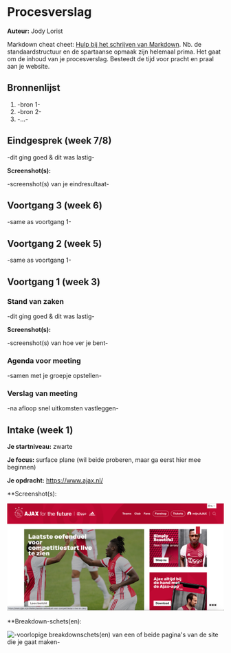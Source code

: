 # Procesverslag
**Auteur:** Jody Lorist

Markdown cheat cheet: [Hulp bij het schrijven van Markdown](https://github.com/adam-p/markdown-here/wiki/Markdown-Cheatsheet). Nb. de standaardstructuur en de spartaanse opmaak zijn helemaal prima. Het gaat om de inhoud van je procesverslag. Besteedt de tijd voor pracht en praal aan je website.



## Bronnenlijst
1. -bron 1-
2. -bron 2-
3. -...-



## Eindgesprek (week 7/8)

-dit ging goed & dit was lastig-

**Screenshot(s):**

-screenshot(s) van je eindresultaat-



## Voortgang 3 (week 6)

-same as voortgang 1-



## Voortgang 2 (week 5)

-same as voortgang 1-



## Voortgang 1 (week 3)

### Stand van zaken

-dit ging goed & dit was lastig-

**Screenshot(s):**

-screenshot(s) van hoe ver je bent-

### Agenda voor meeting

-samen met je groepje opstellen-

### Verslag van meeting

-na afloop snel uitkomsten vastleggen-



## Intake (week 1)

**Je startniveau:** zwarte

**Je focus:** surface plane (wil beide proberen, maar ga eerst hier mee beginnen)

**Je opdracht:** https://www.ajax.nl/

**Screenshot(s):

![screenshot(s) die een goed beeld geven van de website die je gaat maken](images/website_screenshot.png)

**Breakdown-schets(en):

![-voorlopige breakdownschets(en) van een of beide pagina's van de site die je gaat maken-](images/breakdown_schets.png)
